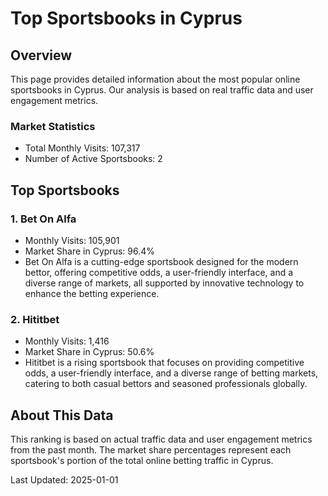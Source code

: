 # Top Sportsbooks in Cyprus

## Overview
This page provides detailed information about the most popular online sportsbooks in Cyprus. 
Our analysis is based on real traffic data and user engagement metrics.

### Market Statistics
- Total Monthly Visits: 107,317
- Number of Active Sportsbooks: 2

## Top Sportsbooks

### 1. Bet On Alfa
- Monthly Visits: 105,901
- Market Share in Cyprus: 96.4%
- Bet On Alfa is a cutting-edge sportsbook designed for the modern bettor, offering competitive odds, a user-friendly interface, and a diverse range of markets, all supported by innovative technology to enhance the betting experience.

### 2. Hititbet
- Monthly Visits: 1,416
- Market Share in Cyprus: 50.6%
- Hititbet is a rising sportsbook that focuses on providing competitive odds, a user-friendly interface, and a diverse range of betting markets, catering to both casual bettors and seasoned professionals globally.


## About This Data
This ranking is based on actual traffic data and user engagement metrics from the past month. 
The market share percentages represent each sportsbook's portion of the total online betting traffic in Cyprus.

Last Updated: 2025-01-01
